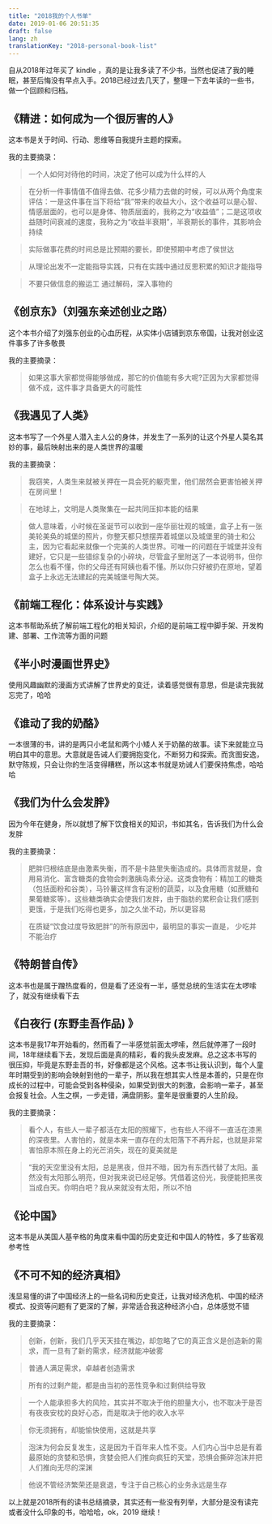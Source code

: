 ```yaml
---
title: "2018我的个人书单"
date: 2019-01-06 20:51:35
draft: false
lang: zh
translationKey: "2018-personal-book-list"
---
```



自从2018年过年买了 kindle ，真的是让我多读了不少书，当然也促进了我的睡眠，甚至后悔没有早点入手。2018已经过去几天了，整理一下去年读的一些书，做一个回顾和归档。

## 《精进：如何成为一个很厉害的人》
这本书是关于时间、行动、思维等自我提升主题的探索。

我的主要摘录：
 
 > 一个人如何对待他的时间，决定了他可以成为什么样的人

 > 在分析一件事情值不值得去做、花多少精力去做的时候，可以从两个角度来评估：一是这件事在当下将给“我”带来的收益大小，这个收益可以是心智、情感层面的，也可以是身体、物质层面的，我称之为“收益值”；二是这项收益随时间衰减的速度，我称之为“收益半衰期”，半衰期长的事件，其影响会持续

 >实际做事花费的时间总是比预期的要长，即使预期中考虑了侯世达

 > 从理论出发不一定能指导实践，只有在实践中通过反思积累的知识才能指导

 > 不要只做信息的搬运工 通过解码，深入事物的

## 《创京东》（刘强东亲述创业之路）

这个本书介绍了刘强东创业的心血历程，从实体小店铺到京东帝国，让我对创业这件事多了许多敬畏

我的主要摘录：
> 如果这事大家都觉得能够做成，那它的价值能有多大呢?正因为大家都觉得做不成，这件事才具备更大的可能性

## 《我遇见了人类》

这本书写了一个外星人潜入主人公的身体，并发生了一系列的让这个外星人莫名其妙的事，最后映射出来的是人类世界的温暖

我的主要摘录：

> 我窃笑，人类生来就被关押在一具会死的躯壳里，他们居然会更害怕被关押在房间里！

> 在地球上，文明是人类聚集在一起共同压抑本能的结果

> 做人意味着，小时候在圣诞节可以收到一座华丽壮观的城堡，盒子上有一张美轮美奂的城堡的照片，你整天都只想摆弄着城堡以及城堡里的骑士和公主，因为它看起来就像一个完美的人类世界。可唯一的问题在于城堡并没有建好，它只是一些错综复杂的小碎块，尽管盒子里附送了一本说明书，但你怎么也看不懂，你的父母还有阿姨也看不懂。所以你只好被扔在原地，望着盒子上永远无法建起的完美城堡号陶大哭。


## 《前端工程化：体系设计与实践》
这本书帮助系统了解前端工程化的相关知识，介绍的是前端工程中脚手架、开发构建、部署、工作流等方面的问题

## 《半小时漫画世界史》
使用风趣幽默的漫画方式讲解了世界史的变迁，读着感觉很有意思，但是读完我就忘完了，哈哈

## 《谁动了我的奶酪》
一本很薄的书，讲的是两只小老鼠和两个小矮人关于奶酪的故事。读下来就能立马明白其中的意思。大意就是告诫人们要拥抱变化，不断努力和探索。而贪图安逸，默守陈规，只会让你的生活变得糟糕，所以这本书就是劝诫人们要保持焦虑，哈哈哈

## 《我们为什么会发胖》
因为今年在健身，所以就想了解下饮食相关的知识，书如其名，告诉我们为什么会发胖

我的主要摘录：
> 肥胖归根结底是由激素失衡，而不是卡路里失衡造成的。具体而言就是，食用易消化、富含糖类的食物会刺激胰岛素分泌。这类食物有：精加工的糖类（包括面粉和谷类），马铃薯这样含有淀粉的蔬菜，以及食用糖（如蔗糖和果葡糖浆等）。这些糖类确实会使我们发胖，由于脂肪的累积会让我们感到更饿，于是我们吃得也更多，加之久坐不动，所以更容易

> 在质疑“饮食过度导致肥胖”的所有原因中，最明显的事实一直是， 少吃并不能治疗

## 《特朗普自传》

这本书也是属于蹭热度看的，但是看了还没有一半，感觉总统的生活实在太啰嗦了，就没有继续看下去

## 《白夜行 (东野圭吾作品) 》
这本书是我17年开始看的，然而看了一半感觉前面太啰嗦，然后就停滞了一段时间，18年继续看下去，发现后面是真的精彩，看的我头皮发麻。总之这本书写的很压抑，毕竟是东野圭吾的书，好像都是这个风格。这本书让我认识到，每个人童年时期受到的影响会映射到他的一辈子，所以我在想其实人性是本善的，只是在你成长的过程中，可能会受到各种侵染，如果受到很大的刺激，会影响一辈子，甚至会报复社会。人生之棋，一步走错，满盘阴影。童年是很重要的人生阶段。

我的主要摘录：

> 看个人，有些人一辈子都活在太阳的照耀下，也有些人不得不一直活在漆黑的深夜里。人害怕的，就是本来一直存在的太阳落下不再升起，也就是非常害怕原本照在身上的光芒消失，现在的夏美就是

>“我的天空里没有太阳，总是黑夜，但并不暗，因为有东西代替了太阳。虽然没有太阳那么明亮，但对我来说已经足够。凭借着这份光，我便能把黑夜当成白天。你明白吧？我从来就没有太阳，所以不怕

## 《论中国》
这本书是从美国人基辛格的角度来看中国的历史变迁和中国人的特性，多了些客观参考性

## 《不可不知的经济真相》
浅显易懂的讲了中国经济上的一些名词和历史变迁，让我对经济危机、中国的经济模式、投资等问题有了更深的了解，非常适合我这种经济小白，总体感觉不错

我的主要摘录：
> 创新，创新，我们几乎天天挂在嘴边，却忽略了它的真正含义是创造新的需求，而一旦有了新的需求，经济就能冲破雾

> 普通人满足需求，卓越者创造需求

> 所有的过剩产能，都是由当初的恶性竞争和过剩供给导致

> 一个人能承担多大的风险，其实并不取决于他的胆量大小，也不取决于是否有夜夜安枕的良好心态，而是取决于他的收入水平

> 你无须拥有，却能愉快使用，这就是共享

>泡沫为何会反复发生，这是因为千百年来人性不变。人们内心当中总是有着最原始的贪婪和恐惧，贪婪会把人们推向疯狂的天堂，恐惧会撕碎泡沫并把人们推向无尽的深渊

>他说不管经济繁荣还是衰退，专注于自己核心的业务永远是生存


以上就是2018所有的读书总结摘录，其实还有一些没有列举，大部分是没有读完或者没什么印象的书，哈哈哈，ok，2019 继续！